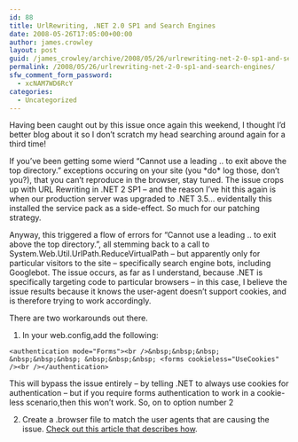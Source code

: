 ```yaml
---
id: 88
title: UrlRewriting, .NET 2.0 SP1 and Search Engines
date: 2008-05-26T17:05:00+00:00
author: james.crowley
layout: post
guid: /james_crowley/archive/2008/05/26/urlrewriting-net-2-0-sp1-and-search-engines.aspx
permalink: /2008/05/26/urlrewriting-net-2-0-sp1-and-search-engines/
sfw_comment_form_password:
  - xcNAM7WD6RcY
categories:
  - Uncategorized
---
```

Having been caught out by this issue once again this weekend, I thought I&#8217;d better blog about it so I don&#8217;t scratch my head searching around again for a third time!

If you&#8217;ve been getting some wierd &#8220;Cannot use a leading .. to exit above the top directory.&#8221; exceptions occuring on your site (you \*do\* log those, don&#8217;t you?), that you can&#8217;t reproduce in the browser, stay tuned. The issue crops up with URL Rewriting in .NET 2 SP1 &#8211; and the reason I&#8217;ve hit this again is when our production server was upgraded to .NET 3.5&#8230; evidentally this installed the service pack as a side-effect. So much for our patching strategy.

Anyway, this triggered a flow of errors for &#8220;Cannot use a leading .. to exit above the top directory.&#8221;, all stemming back to a call to System.Web.Util.UrlPath.ReduceVirtualPath &#8211; but apparently only for particular visitors to the site &#8211; specifically search engine bots, including Googlebot. The issue occurs, as far as I understand, because .NET is specifically targeting code to particular browsers &#8211; in this case, I believe the issue results because it knows the user-agent doesn&#8217;t support cookies, and is therefore trying to work accordingly.

There are two workarounds out there.

1. In your web.config,add the following:

`<authentication mode="Forms"><br />&nbsp;&nbsp;&nbsp; &nbsp;&nbsp;&nbsp; &nbsp;&nbsp;&nbsp; <forms cookieless="UseCookies" /><br /></authentication>`

This will bypass the issue entirely &#8211; by telling .NET to always use cookies for authentication &#8211; but if you require forms authentication to work in a cookie-less scenario,then this won&#8217;t work. So, on to option number 2

2. Create a .browser file to match the user agents that are causing the issue. <a href="http://todotnet.com/archive/0001/01/01/7472.aspx" mce_href="http://todotnet.com/archive/0001/01/01/7472.aspx">Check out this article that describes how</a>.  
&nbsp;